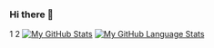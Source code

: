 ### Hi there 👋


1
2
[![My GitHub Stats](https://github-readme-stats.vercel.app/api/?username=Danielsjp&count_private=true&theme=tokyonight&showicons=true)]()
[![My GitHub Language Stats](https://github-readme-stats.vercel.app/api/top-langs/?username=Danielsjp&langs_count=5&theme=tokyonight)]()
